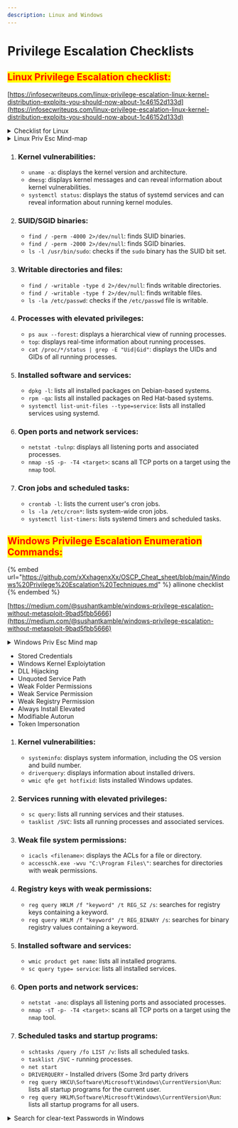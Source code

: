 ```yaml
---
description: Linux and Windows
---
```


# Privilege Escalation Checklists

## <mark style="color:red;">Linux Privilege Escalation checklist:</mark>

[https://infosecwriteups.com/linux-privilege-escalation-linux-kernel-distribution-exploits-you-should-now-about-1c46152d133d](https://infosecwriteups.com/linux-privilege-escalation-linux-kernel-distribution-exploits-you-should-now-about-1c46152d133d)

<details>

<summary>Checklist for Linux</summary>



### Kernel, OS & Device Information <a href="#c15a" id="c15a"></a>

{% code overflow="wrap" lineNumbers="true" %}
```bash
#Can the current user perform anything as root
sudo -l#Print all available system information
uname -a#Kernel release
uname -r#System hostname
uname -n
hostname#Linux Kernel Architecture (32 or 64 bit)
uname -m#Kernel information
cat /proc/version#Distribution information
cat /etc/*-release
cat /etc/issue#CPU information
cat /proc/cpuinfo#File system information
df -a
```
{% endcode %}

### Users & Groups <a href="#3c88" id="3c88"></a>

{% code overflow="wrap" lineNumbers="true" %}
```bash
#List all users on the system
cat /etc/passwd#List all groups on the system
cat /etc/group#List all UID’s and respective memberships
for i in $(cat /etc/passwd 2>/dev/null| cut -d”:” -f1 2>/dev/null);do id $i;done 2>/dev/null#Show user hashes — (Privileged command)
cat /etc/shadow#List all super user accounts
grep -v -E “^#” /etc/passwd | awk -F: ‘$3 == 0 { print $1}’#Users currently logged in
finger
pinky
users
who -a#Who is currently logged in and what they are doing
w#Listing of last logged on users
last#Information on when all users last logged in
lastlog#Information on when the specified user last logged in
lastlog -u <username>#Entire list of previously logged on users
lastlog | grep -v “Never”
```
{% endcode %}

### User & Privilege Information <a href="#60b8" id="60b8"></a>

{% code overflow="wrap" lineNumbers="true" %}
```bash
#Current username
whoami#Current user information
id#Who is allowed to do what as root — Privileged command
cat /etc/sudoers#Can the current user perform anything as root
sudo -l#Can the current user run any ‘interesting’ binaries as root and if so also display the binary permissions etc.
sudo -l 2>/dev/null | grep -w ‘nmap|perl|’awk’|’find’|’bash’|’sh’|’man’|’more’|’less’|’vi’|’vim’|’nc’|’netcat’|python |ruby|lua|irb’ | xargs -r ls -la 2>/dev/null
```
{% endcode %}

### Environment Information <a href="#97f9" id="97f9"></a>

```bash
#Display environmental variables
env
set#Path information
echo $PATH#Displays command history of current user
history#Print working directory, that is, where am I
pwd#Display default system variables
cat /etc/profiles#Display available shells
cat /etc/shells
```

### Service Information <a href="#6138" id="6138"></a>

{% code overflow="wrap" %}
```bash
#View services running as root
ps aux | grep root#Lookup process binary path and permissions
ps aux | awk ‘{print $11}’|xargs -r ls -la 2>/dev/null |awk ‘!x[$0]++’#List services managed by inetd
cat /etc/inetd.conf#As above for xinetd
cat /etc/xinetd.conf#A very ‘rough’ command to extract associated binaries from xinetd.conf and show permissions of each
cat /etc/xinetd.conf 2>/dev/null | awk ‘{print $7}’ |xargs -r ls -la 2>/dev/null#Permissions and contents of /etc/exports (NFS)
ls -la /etc/exports 2>/dev/null; cat /etc/exports 2>/dev/null
```
{% endcode %}

### Jobs/Tasks <a href="#9d2e" id="9d2e"></a>

{% code overflow="wrap" %}
```bash
#Display scheduled jobs for the specified user — Privileged comamand
crontab -l -u <username>#Scheduled jobs overview
ls -la /etc/cron*#What can ‘others’ write in /etc/cron* directories
ls -aRl /etc/cron* | awk ‘$1 ~ /w.$/’ 2>/dev/null#List of current tasks
top
```
{% endcode %}

### Networking, Routing & Communications <a href="#4ee8" id="4ee8"></a>

{% code overflow="wrap" %}
```bash
#List of network interfaces/sbin/ifconfig -a#As above
cat /etc/network/interfaces#Display ARP communications
arp -a#Display route information
route#Display routing table entry. Also to find-out router’s IP address.
ip route #Show configured DNS server addresses
cat /etc/resolv.conf#List all TCP sockets and related PIDs (-p Privileged command)
netstat -antp#List all TCP sockets and related PIDs (-p Privileged command)
netstat -anup#List rules — Privileged command
iptables -L#View port numbers/services mappings
cat /etc/services
```
{% endcode %}

### Programs Installed <a href="#6a81" id="6a81"></a>

{% code overflow="wrap" %}
```bash
#Installed packages (Debian)
dpkg -l#Installed packages (Red Hat)
rpm -qa#sudo version — does an exploit exist?
sudo -V#Apache version
httpd -v
apache2 -v#List loaded Apache modules
apache2ctl (or apachectl) -M#Installed MYSQL version details
mysql — version#Installed Postgres version details
psql -V#Installed Perl version details
perl -v#Installed Java version details
java -version#Installed Python version details
python — version#Installed Ruby version details
ruby -v#Locate ‘useful’ programs (netcat, wget etc)
find / -name %program_name% 2>/dev/null
(i.e. nc, netcat, wget, nmap etc)
which %program_name% (i.e. nc, netcat, wget, nmap etc)#List available compilers
dpkg — list 2>/dev/null| grep compiler |grep -v decompiler 2>/dev/null && yum list installed ‘gcc*’ 2>/dev/null| grep gcc 2>/dev/null#Which account is Apache running as
cat /etc/apache2/envvars 2>/dev/null |grep -i ‘user|group’ |awk ‘{sub(/.*export /,””)}1’#Check installed applications, if found search for their exploit
cd /var; ls
```
{% endcode %}

### Search for interesting files <a href="#6b43" id="6b43"></a>

{% code overflow="wrap" %}
```bash
#Find SUID files
find / -perm -4000 -type f 2>/dev/null#Find SUID files owned by root
find / -uid 0 -perm -4000 -type f 2>/dev/null#Find GUID files
find / -perm -2000 -type f 2>/dev/null#Find world-writable files
find / -perm -2 -type f 2>/dev/null#Find world-writable files excluding those in /proc
find / ! -path “*/proc/*” -perm -2 -type f -print 2>/dev/null#Find world-writable directories
find / -perm -2 -type d 2>/dev/null#Find rhost config files
find /home –name *.rhosts -print 2>/dev/null#Find *.plan files, list permissions and cat the file contents
find /home -iname *.plan -exec ls -la {} ; -exec cat {} 2>/dev/null ;#Find hosts.equiv, list permissions and cat the file contents
find /etc -iname hosts.equiv -exec ls -la {} 2>/dev/null ; -exec cat {} 2>/dev/null ;#Check if you can access other user directories to find interesting files
ls -ahlR /root/#Show the current user’s command history
cat ~/.bash_history#Show current user’s various history files
ls -la ~/.*_history#Can we read root’s history files
ls -la /root/.*_history#Check for interesting ssh files in the current user’s directory
ls -la ~/.ssh/#Find SSH keys/host information
find / -name “id_dsa*” -o -name “id_rsa*” -o -name “known_hosts” -o -name “authorized_hosts” -o -name “authorized_keys” 2>/dev/null |xargs -r ls -la#Check Configuration of inetd services
ls -la /usr/sbin/in.*#Check log files for keywords (‘pass’ in this example) and show positive matches
grep -l -i pass /var/log/*.log 2>/dev/null#List files in specified directory (/var/log)
find /var/log -type f -exec ls -la {} ; 2>/dev/null#List .log files in specified directory (/var/log)
find /var/log -name *.log -type f -exec ls -la {} ; 2>/dev/null#List .conf files in /etc (recursive 1 level)
find /etc/ -maxdepth 1 -name *.conf -type f -exec ls -la {} ; 2>/dev/null
ls -la /etc/*.conf#Find .conf files (recursive 4 levels) and output the number where the word ‘password’ is located
find /etc/ -maxdepth 1 -name *.conf -type f -exec ls -la {} ; 2>/dev/null#List open files (output will depend on account privileges)
lsof -I -n#Can we read roots mail
head /var/mail/root#To identify the binary capability files with the help of getcap. Source: 
getcap -r / 2>/dev/null
```
{% endcode %}



</details>

<details>

<summary>Linux Priv Esc Mind-map</summary>

![](<.gitbook/assets/image (9).png>)

</details>

1. ### Kernel vulnerabilities:
   * `uname -a`: displays the kernel version and architecture.
   * `dmesg`: displays kernel messages and can reveal information about kernel vulnerabilities.
   * `systemctl status`: displays the status of systemd services and can reveal information about running kernel modules.
2. ### SUID/SGID binaries:
   * `find / -perm -4000 2>/dev/null`: finds SUID binaries.
   * `find / -perm -2000 2>/dev/null`: finds SGID binaries.
   * `ls -l /usr/bin/sudo`: checks if the `sudo` binary has the SUID bit set.
3. ### Writable directories and files:
   * `find / -writable -type d 2>/dev/null`: finds writable directories.
   * `find / -writable -type f 2>/dev/null`: finds writable files.
   * `ls -la /etc/passwd`: checks if the `/etc/passwd` file is writable.
4. ### Processes with elevated privileges:
   * `ps aux --forest`: displays a hierarchical view of running processes.
   * `top`: displays real-time information about running processes.
   * `cat /proc/*/status | grep -E "Uid|Gid"`: displays the UIDs and GIDs of all running processes.
5. ### Installed software and services:
   * `dpkg -l`: lists all installed packages on Debian-based systems.
   * `rpm -qa`: lists all installed packages on Red Hat-based systems.
   * `systemctl list-unit-files --type=service`: lists all installed services using systemd.
6. ### Open ports and network services:
   * `netstat -tulnp`: displays all listening ports and associated processes.
   * `nmap -sS -p- -T4 <target>`: scans all TCP ports on a target using the `nmap` tool.
7. ### Cron jobs and scheduled tasks:
   * `crontab -l`: lists the current user's cron jobs.
   * `ls -la /etc/cron*`: lists system-wide cron jobs.
   * `systemctl list-timers`: lists systemd timers and scheduled tasks.

## <mark style="color:red;">Windows Privilege Escalation Enumeration Commands:</mark>

{% embed url="https://github.com/xXxhagenxXx/OSCP_Cheat_sheet/blob/main/Windows%20Privilege%20Escalation%20Techniques.md" %}
allinone checklist
{% endembed %}

[https://medium.com/@sushantkamble/windows-privilege-escalation-without-metasploit-9bad5fbb5666](https://medium.com/@sushantkamble/windows-privilege-escalation-without-metasploit-9bad5fbb5666)

<details>

<summary>Windows Priv Esc Mind map</summary>

![](<.gitbook/assets/image (20).png>)

</details>

* Stored Credentials
* Windows Kernel Exploiytation
* DLL Hijacking
* Unquoted Service Path
* Weak Folder Permissions
* Weak Service Permission
* Weak Registry Permission
* Always Install Elevated
* Modifiable Autorun
* Token Impersonation

1. ### Kernel vulnerabilities:
   * `systeminfo`: displays system information, including the OS version and build number.
   * `driverquery`: displays information about installed drivers.
   * `wmic qfe get hotfixid`: lists installed Windows updates.
2. ### Services running with elevated privileges:
   * `sc query`: lists all running services and their statuses.
   * `tasklist /SVC`: lists all running processes and associated services.
3. ### Weak file system permissions:
   * `icacls <filename>`: displays the ACLs for a file or directory.
   * `accesschk.exe -wvu "C:\Program Files\"`: searches for directories with weak permissions.
4. ### Registry keys with weak permissions:
   * `reg query HKLM /f "keyword" /t REG_SZ /s`: searches for registry keys containing a keyword.
   * `reg query HKLM /f "keyword" /t REG_BINARY /s`: searches for binary registry values containing a keyword.
5. ### Installed software and services:
   * `wmic product get name`: lists all installed programs.
   * `sc query type= service`: lists all installed services.
6. ### Open ports and network services:
   * `netstat -ano`: displays all listening ports and associated processes.
   * `nmap -sT -p- -T4 <target>`: scans all TCP ports on a target using the `nmap` tool.
7. ### Scheduled tasks and startup programs:
   * `schtasks /query /fo LIST /v`: lists all scheduled tasks.
   * `tasklist /SVC` - running processes.
   * `net start`&#x20;
   * `DRIVERQUERY` - Installed drivers (Some 3rd party drivers
   * `reg query HKCU\Software\Microsoft\Windows\CurrentVersion\Run`: lists all startup programs for the current user.
   * `reg query HKLM\Software\Microsoft\Windows\CurrentVersion\Run`: lists all startup programs for all users.

<details>

<summary>Search for clear-text Passwords in Windows</summary>



{% code overflow="wrap" lineNumbers="true" %}
```bash
find /I password *.txt
find /I password *.xml
find /I password *.ini#Find all these strings in config files
dir /s *pass* == *cred* == *vnc* == *.config*#Find password string in all files.
findstr /spin “password” *.*
findstr /spin “password” *.*


# These are common files to find passwords. They might be base64-encoded. So look out for that.
c:\sysprep.inf
c:\sysprep\sysprep.xml
c:\unattend.xml
%WINDIR%\Panther\Unattend\Unattended.xml
%WINDIR%\Panther\Unattended.xml

dir c:\*vnc.ini /s /b
dir c:\*ultravnc.ini /s /b
dir c:\ /s /b | findstr /si *vnc.ini


# Search for passwords in Registry
VNC
reg query "HKCU\Software\ORL\WinVNC3\Password"

# Windows autologin
reg query "HKLM\SOFTWARE\Microsoft\Windows NT\Currentversion\Winlogon"
```
{% endcode %}

</details>



